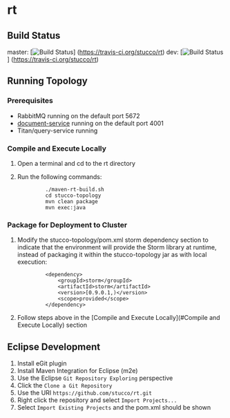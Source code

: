 # rt

## Build Status

master: [![Build Status](https://travis-ci.org/stucco/rt.png?branch=master)]
(https://travis-ci.org/stucco/rt)
dev: [![Build Status](https://travis-ci.org/stucco/rt.png?branch=dev)]
(https://travis-ci.org/stucco/rt)

## Running Topology

### Prerequisites
* RabbitMQ running on the default port 5672
* [document-service](https://github.com/stucco/document-service) running on the default port 4001
* Titan/query-service running

### Compile and Execute Locally
1. Open a terminal and cd to the rt directory
2. Run the following commands:
	
				./maven-rt-build.sh
				cd stucco-topology
				mvn clean package
				mvn exec:java

### Package for Deployment to Cluster
1. Modify the stucco-topology/pom.xml storm dependency section to indicate that the environment will provide the Storm library at runtime, instead of packaging it within the stucco-topology jar as with local execution:

				<dependency>
					<groupId>storm</groupId>
					<artifactId>storm</artifactId>
					<version>[0.9.0.1,)</version>
					<scope>provided</scope>
				</dependency>
	
2. Follow steps above in the [Compile and Execute Locally](#Compile and Execute Locally) section

## Eclipse Development

1. Install eGit plugin
2. Install Maven Integration for Eclipse (m2e)
3. Use the Eclipse `Git Repository Exploring` perspective
4. Click the `Clone a Git Repository`
5. Use the URI `https://github.com/stucco/rt.git`
6. Right click the repository and select `Import Projects...`
7. Select `Import Existing Projects` and the pom.xml should be shown